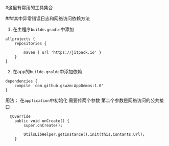 #这里有常用的工具集合

###其中异常错误日志和网络访问依赖方法

1.   在主程序`builde.gradle`中添加
```
allprojects {
	repositories {
		...
		maven { url 'https://jitpack.io' }
	}
}
```

2.  在app的`builde.gralde`中添加依赖

```
dependencies {
    compile 'com.github.gswzm:AppDemos:1.0'
}
```
用法：
在`application`中初始化 需要传两个参数 第二个参数是网络访问的公共接口

```
  @Override
    public void onCreate() {
        super.onCreate();
      
        UtilsLibHelper.getInstance().init(this,Contants.Url);
    }
```
